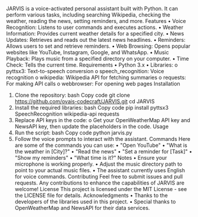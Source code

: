 

JARVIS is a voice-activated personal assistant built with Python. It can perform various tasks, including searching Wikipedia, checking the weather, reading the news, setting reminders, and more.
Features
•	Voice Recognition: Listens to user commands and executes actions.
•	Weather Information: Provides current weather details for a specified city.
•	News Updates: Retrieves and reads out the latest news headlines.
•	Reminders: Allows users to set and retrieve reminders.
•	Web Browsing: Opens popular websites like YouTube, Instagram, Google, and WhatsApp.
•	Music Playback: Plays music from a specified directory on your computer.
•	Time Check: Tells the current time.
Requirements
•	Python 3.x
•	Libraries:
o	pyttsx3: Text-to-speech conversion
o	speech_recognition: Voice recognition
o	wikipedia: Wikipedia API for fetching summaries
o	requests: For making API calls
o	webbrowser: For opening web pages
Installation
1.	Clone the repository:
bash
Copy code
git clone https://github.com/ovais-codecraft/JARVIS.git
cd JARVIS
2.	Install the required libraries:
bash
Copy code
pip install pyttsx3 SpeechRecognition wikipedia-api requests
3.	Replace API keys in the code:
o	Get your OpenWeatherMap API key and NewsAPI key, then update the placeholders in the code.
Usage
1.	Run the script:
bash
Copy code
python jarvis.py
2.	Follow the voice prompts to interact with the assistant.
Commands
Here are some of the commands you can use:
•	"Open YouTube"
•	"What is the weather in [City]?"
•	"Read the news"
•	"Set a reminder for [Task]"
•	"Show my reminders"
•	"What time is it?"
Notes
•	Ensure your microphone is working properly.
•	Adjust the music directory path to point to your actual music files.
•	The assistant currently uses English for voice commands.
Contributing
Feel free to submit issues and pull requests. Any contributions to enhance the capabilities of JARVIS are welcome!
License
This project is licensed under the MIT License - see the LICENSE file for details.
Acknowledgments
•	Thanks to the developers of the libraries used in this project.
•	Special thanks to OpenWeatherMap and NewsAPI for their data services.


